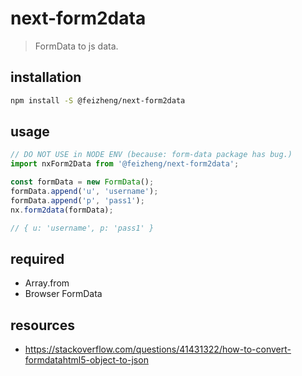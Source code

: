 # next-form2data
> FormData to js data.

## installation
```bash
npm install -S @feizheng/next-form2data
```

## usage
```js
// DO NOT USE in NODE ENV (because: form-data package has bug.)
import nxForm2Data from '@feizheng/next-form2data';

const formData = new FormData();
formData.append('u', 'username');
formData.append('p', 'pass1');
nx.form2data(formData);

// { u: 'username', p: 'pass1' }
```

## required
- Array.from
- Browser FormData

## resources
- https://stackoverflow.com/questions/41431322/how-to-convert-formdatahtml5-object-to-json
